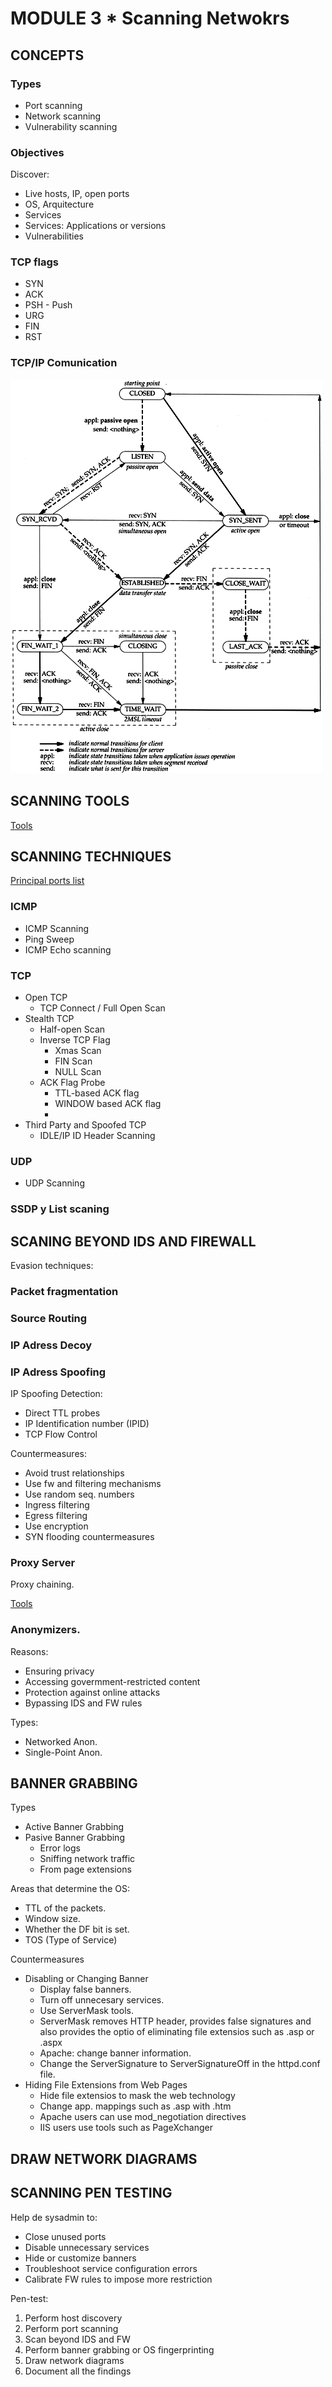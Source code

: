 # MODULE 3 * Scanning Netwokrs

## CONCEPTS

### Types

* Port scanning
* Network scanning
* Vulnerability scanning

### Objectives

Discover:

* Live hosts, IP, open ports
* OS, Arquitecture
* Services
* Services: Applications or versions
* Vulnerabilities

### TCP flags

* SYN
* ACK
* PSH - Push
* URG
* FIN
* RST

### TCP/IP Comunication

![TCP/IP Communication diagram](TCPIP_Communication.gif)

## SCANNING TOOLS

[Tools](Tools.md)

## SCANNING TECHNIQUES

[Principal ports list](common-ports.pdf)

### ICMP

* ICMP Scanning
* Ping Sweep
* ICMP Echo scanning

### TCP

* Open TCP
  * TCP Connect / Full Open Scan
* Stealth TCP
  * Half-open Scan
  * Inverse TCP Flag
    * Xmas Scan
    * FIN Scan
    * NULL Scan
  * ACK Flag Probe
    * TTL-based ACK flag
    * WINDOW based ACK flag
    * 
* Third Party and Spoofed TCP
  * IDLE/IP ID Header Scanning

### UDP

* UDP Scanning

### SSDP y List scaning

## SCANING BEYOND IDS AND FIREWALL

Evasion techniques:

### Packet fragmentation

### Source Routing

### IP Adress Decoy

### IP Adress Spoofing

 IP Spoofing Detection:

 * Direct TTL probes
 * IP Identification number (IPID)
 * TCP Flow Control

 Countermeasures:

 * Avoid trust relationships
 * Use fw and filtering mechanisms
 * Use random seq. numbers
 * Ingress filtering
 * Egress filtering
 * Use encryption
 * SYN flooding countermeasures

### Proxy Server

Proxy chaining.

[Tools](Tools.md)

### Anonymizers.

Reasons:

* Ensuring privacy
* Accessing govermment-restricted content
* Protection against online attacks
* Bypassing IDS and FW rules

Types:

* Networked Anon.
* Single-Point Anon.

## BANNER GRABBING

Types

* Active Banner Grabbing
* Pasive Banner Grabbing
  * Error logs
  * Sniffing network traffic
  * From page extensions

Areas that determine the OS:

* TTL of the packets.
* Window size.
* Whether the DF bit is set.
* TOS (Type of Service)

Countermeasures

* Disabling or Changing Banner
  * Display false banners.
  * Turn off unnecesary services.
  * Use ServerMask tools.
  * ServerMask removes HTTP header, provides false signatures and also provides the optio of eliminating file extensios such as .asp or .aspx
  * Apache: change banner information.
  * Change the ServerSignature to ServerSignatureOff in the httpd.conf file.
* Hiding File Extensions from Web Pages
  * Hide file extensios to mask the web technology
  * Change app. mappings such as .asp with .htm
  * Apache users can use mod_negotiation directives
  * IIS users use tools such as PageXchanger



## DRAW NETWORK DIAGRAMS

## SCANNING PEN TESTING

Help de sysadmin to:

* Close unused ports
* Disable unnecessary services
* Hide or customize banners
* Troubleshoot service configuration errors
* Calibrate FW rules to impose more restriction

Pen-test:

1. Perform host discovery
2. Perform port scanning
3. Scan beyond IDS and FW
4. Perform banner grabbing or OS fingerprinting
5. Draw network diagrams
6. Document all the findings




